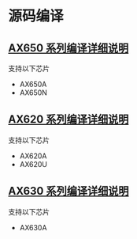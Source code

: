 # 源码编译

## [AX650 系列编译详细说明](./compile_650.md)
支持以下芯片
- AX650A
- AX650N

## [AX620 系列编译详细说明](./compile_620.md) 
支持以下芯片
- AX620A
- AX620U

## [AX630 系列编译详细说明](./compile_630.md) 
支持以下芯片
- AX630A
